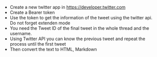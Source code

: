 - Create a new twitter app in https://developer.twitter.com
- Create a Bearer token
- Use the token to get the information of the tweet using the twitter api. Do not forget extenden mode
- You need the Tweet ID of the final tweet in the whole thread and the username.
- Using Twitter API you can know the previous tweet and repeat the process until the first tweet
- Then convert the text to HTML, Markdown

